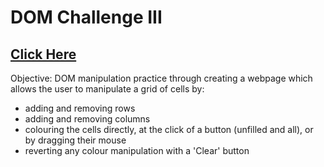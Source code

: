 # DOM Challenge III

## [Click Here](https://mordyfier.github.io/TTP-Assignment-05/)

Objective:
  DOM manipulation practice through creating a webpage which allows the user to manipulate a grid of cells by:
  - adding and removing rows
  - adding and removing columns
  - colouring the cells directly, at the click of a button (unfilled and all), or by dragging their mouse
  - reverting any colour manipulation with a 'Clear' button
